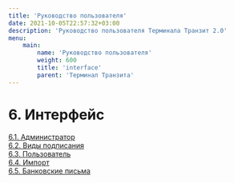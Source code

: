 ```yaml
---
title: 'Руководство пользователя'
date: 2021-10-05T22:57:32+03:00
description: 'Руководство пользователя Терминала Транзит 2.0'
menu:
    main:
        name: 'Руководство пользователя'
        weight: 600
        title: 'interface'
        parent: 'Терминал Транзита'
---
```


# 6. Интерфейс

[6.1. Администратор](admin/index.html) <br>
[6.2. Виды подписания](signing_types/index.html) <br>
[6.3. Пользователь](user_menu/user/index.html) <br>
[6.4. Импорт](user_menu/import/index.html) <br>
[6.5. Банковские письма](user_menu/bankletters/index.html) <br>